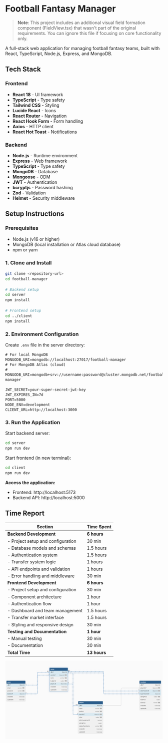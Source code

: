 # Football Fantasy Manager

> **Note**: This project includes an additional visual field formation component (FieldView.tsx) that wasn't part of the original requirements. You can ignore this file if focusing on core functionality only.

A full-stack web application for managing football fantasy teams, built with React, TypeScript, Node.js, Express, and MongoDB.

## Tech Stack

### Frontend
- **React 18** - UI framework
- **TypeScript** - Type safety
- **Tailwind CSS** - Styling
- **Lucide React** - Icons
- **React Router** - Navigation
- **React Hook Form** - Form handling
- **Axios** - HTTP client
- **React Hot Toast** - Notifications

### Backend
- **Node.js** - Runtime environment
- **Express** - Web framework
- **TypeScript** - Type safety
- **MongoDB** - Database
- **Mongoose** - ODM
- **JWT** - Authentication
- **bcryptjs** - Password hashing
- **Zod** - Validation
- **Helmet** - Security middleware

## Setup Instructions

### Prerequisites
- Node.js (v16 or higher)
- MongoDB (local installation or Atlas cloud database)
- npm or yarn

### 1. Clone and Install
```bash
git clone <repository-url>
cd football-manager

# Backend setup
cd server
npm install

# Frontend setup
cd ../client
npm install
```

### 2. Environment Configuration

Create `.env` file in the server directory:
```env
# For local MongoDB
MONGODB_URI=mongodb://localhost:27017/football-manager
# For MongoDB Atlas (cloud)
# MONGODB_URI=mongodb+srv://username:password@cluster.mongodb.net/football-manager

JWT_SECRET=your-super-secret-jwt-key
JWT_EXPIRES_IN=7d
PORT=5000
NODE_ENV=development
CLIENT_URL=http://localhost:3000
```



### 3. Run the Application

Start backend server:
```bash
cd server
npm run dev
```

Start frontend (in new terminal):
```bash
cd client
npm run dev
```

**Access the application:**
- Frontend: http://localhost:5173
- Backend API: http://localhost:5000

## Time Report 

| Section | Time Spent |
|---------|------------|
| **Backend Development** | **6 hours** |
| - Project setup and configuration | 30 min |
| - Database models and schemas | 1.5 hours |
| - Authentication system | 1.5 hours |
| - Transfer system logic | 1 hours |
| - API endpoints and validation | 1 hours |
| - Error handling and middleware | 30 min |
| **Frontend Development** | **6 hours** |
| - Project setup and configuration | 30 min |
| - Component architecture | 1 hour |
| - Authentication flow | 1 hour |
| - Dashboard and team management | 1.5 hours |
| - Transfer market interface | 1.5 hours |
| - Styling and responsive design | 30 min |
| **Testing and Documentation** | **1 hour** |
| - Manual testing | 30 min |
| - Documentation | 30 min |
| **Total Time** | **13 hours** |



![alt text](image.png)
